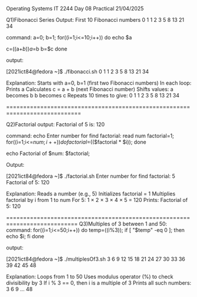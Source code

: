 Operating Systems IT 2244
Day 08 Practical
21/04/2025


Q1)Fibonacci Series 
Output: First 10 Fibonacci numbers
0 1 1 2 3 5 8 13 21 34

command:
a=0;
b=1;
for((i=1;i<=10;i++))
do
echo $a

c=$(($a+$b))
a=$b
b=$c
done


output:

[2021ict84@fedora ~]$ ./fibonacci.sh
0
1
1
2
3
5
8
13
21
34

Explanation:
Starts with a=0, b=1 (first two Fibonacci numbers)
In each loop:
Prints a
Calculates c = a + b (next Fibonacci number)
Shifts values:
a becomes b
b becomes c
Repeats 10 times to give:
0 1 1 2 3 5 8 13 21 34

============================================================================

Q2)Factorial
output: Factorial of 5 is: 120

command:
echo Enter number for find factorial:
read num
factorial=1;
for((i=1;i<=$num;i++))
do
factorial=$(($factorial * $i));
done

echo Factorial of $num: $factorial;

Output:

[2021ict84@fedora ~]$ ./factorial.sh
Enter number for find factorial:
5
Factorial of 5: 120

Explanation:
Reads a number (e.g., 5)
Initializes factorial = 1
Multiplies factorial by i from 1 to num
For 5:
1 × 2 × 3 × 4 × 5 = 120
Prints: Factorial of 5: 120

===========================================================================
Q3)Multiples of 3 between 1 and 50:
command:
for((i=1;i<=50;i++))
do
temp=$(($i%3));
if [ "$temp" -eq 0 ]; then
echo $i;
fi
done

output:

[2021ict84@fedora ~]$ ./multiplesOf3.sh
3
6
9
12
15
18
21
24
27
30
33
36
39
42
45
48

Explanation:
Loops from 1 to 50
Uses modulus operator (%) to check divisibility by 3
If i % 3 == 0, then i is a multiple of 3
Prints all such numbers: 3 6 9 ... 48
